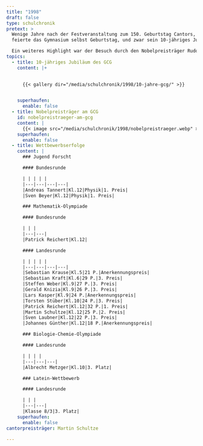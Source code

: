 ```yaml
---
title: "1998"
draft: false
type: schulchronik
pretext: >
  Wenige Jahre nach der Festveranstaltung zum 150. Geburtstag Cantors,
  feierte das Gymnasium selbst Geburtstag, und zwar sein 10-jähriges Jubiläum.

  Ein weiteres Highlight war der Besuch durch den Nobelpreisträger Rudolf Mößbauer im Bereich Physik. Die an de  Naturwissenschaften interessierten Cantorianer hatten somit die einmalige Gelegenheit mit dem Experimentalphysiker unter anderem über seine Entdeckungen in der Kernphysik sich zu unterhalten.
topics:
  - title: 10-jähriges Jubiläum des GCG
    content: |+
      

      {{< gallery dir="/media/schulchronik/1998/10-jahre-gcg/" >}}


    superhaufen:
      enable: false
  - title: Nobelpreisträger am GCG
    id: nobelpreistraeger-am-gcg
    content: |
      {{< image src="/media/schulchronik/1998/nobelpreistraeger.webp" >}}
    superhaufen:
      enable: false
  - title: Wettbewerbserfolge
    content: |
      ### Jugend Forscht

      #### Bundesrunde

      | | | | |
      |---|---|---|---|
      |Andreas Tannert|Kl.12|Physik|1. Preis|
      |Sven Beyer|Kl.12|Physik|1. Preis|

      ### Mathematik-Olympiade

      #### Bundesrunde

      | | |
      |---|---|
      |Patrick Reichert|Kl.12|

      #### Landesrunde

      | | | | |
      |---|---|---|---|
      |Sebastian Krause|Kl.5|21 P.|Anerkennungspreis|
      |Sebastian Kraft|Kl.6|29 P.|3. Preis|
      |Steffen Weber|Kl.9|27 P.|3. Preis|
      |Gerald Knizia|Kl.9|26 P.|3. Preis|
      |Lars Kasper|Kl.9|24 P.|Anerkennungspreis|
      |Torsten Stüber|Kl.10|24 P.|3. Preis|
      |Patrick Reichert|Kl.12|32 P.|1. Preis|
      |Martin Schultze|Kl.12|25 P.|2. Preis|
      |Sven Laubner|Kl.12|22 P.|3. Preis|
      |Johannes Günther|Kl.12|18 P.|Anerkennungspreis|

      ### Biologie-Chemie-Olympiade

      #### Landesrunde

      | | | |
      |---|---|---|
      |Albrecht Metzger|Kl.10|3. Platz|

      ### Latein-Wettbewerb

      #### Landesrunde

      | | |
      |---|---|
      |Klasse 8/3|3. Platz|
    superhaufen:
      enable: false
cantorpreisträger: Martin Schultze

---
```

